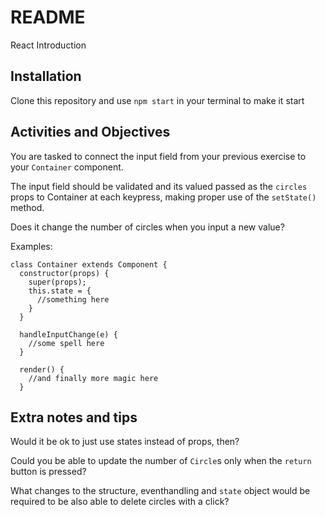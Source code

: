 # README #

React Introduction

## Installation

Clone this repository and use `npm start` in your terminal to make it start

## Activities and Objectives

You are tasked to connect the input field from your previous exercise to your `Container` component.

The input field should be validated and its valued passed as the `circles` props to Container at each keypress, making proper use of the `setState()` method.

Does it change the number of circles when you input a new value?

Examples:

```
class Container extends Component {
  constructor(props) {
    super(props);
    this.state = {
      //something here
    }
  }

  handleInputChange(e) {
    //some spell here
  }

  render() {
    //and finally more magic here
  }
```

## Extra notes and tips

Would it be ok to just use states instead of props, then?

Could you be able to update the number of `Circle`s only when the `return` button is pressed?

What changes to the structure, eventhandling and `state` object would be required to be also able to delete circles with a click?

